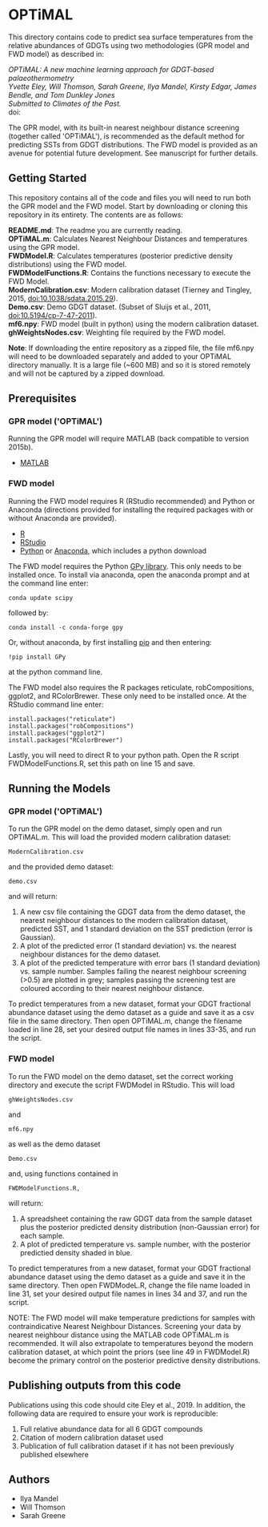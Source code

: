 # OPTiMAL

This directory contains code to predict sea surface temperatures from the relative abundances of GDGTs using two methodologies (GPR model and FWD model) as described in:

*OPTiMAL: A new machine learning approach for GDGT-based palaeothermometry\
Yvette Eley, Will Thomson, Sarah Greene, Ilya Mandel, Kirsty Edgar, James Bendle, and Tom Dunkley Jones\
Submitted to Climates of the Past.*\
doi:

The GPR model, with its built-in nearest neighbour distance screening (together called 'OPTiMAL'), is recommended as the default method for predicting SSTs from GDGT distributions. The FWD model is provided as an avenue for potential future development. See manuscript for further details.

## Getting Started

This repository contains all of the code and files you will need to run both the GPR model and the FWD model. Start by downloading or cloning this repository in its entirety. The contents are as follows:

**README.md**: The readme you are currently reading.\
**OPTiMAL.m**: Calculates Nearest Neighbour Distances and temperatures using the GPR model.\
**FWDModel.R**: Calculates temperatures (posterior predictive density distributions) using the FWD model.\
**FWDModelFunctions.R**: Contains the functions necessary to execute the FWD Model.\
**ModernCalibration.csv**: Modern calibration dataset (Tierney and Tingley, 2015, [doi:10.1038/sdata.2015.29](https://doi.org/10.1038/sdata.2015.29)).\
**Demo.csv**: Demo GDGT dataset. (Subset of Sluijs et al., 2011, [doi:10.5194/cp-7-47-2011](https://doi.org/10.5194/cp-7-47-2011)).\
**mf6.npy**: FWD model (built in python) using the modern calibration dataset.\
**ghWeightsNodes.csv**: Weighting file required by the FWD model.

**Note**: If downloading the entire repository as a zipped file, the file mf6.npy will need to be downloaded separately and added to your OPTiMAL directory manually. It is a large file (~600 MB) and so it is stored remotely and will not be captured by a zipped download.

## Prerequisites
### GPR model ('OPTiMAL')
Running the GPR model will require MATLAB (back compatible to version 2015b). 

* [MATLAB](https://mathworks.com/products/matlab.html)

### FWD model
Running the FWD model requires R (RStudio recommended) and Python or Anaconda (directions provided for installing the required packages with or without Anaconda are provided).

* [R](https://www.r-project.org/)
* [RStudio](https://www.rstudio.com/)
* [Python](https://www.python.org/) or [Anaconda](https://www.anaconda.com/), which includes a python download

The FWD model requires the Python [GPy library](https://sheffieldml.github.io/GPy/). This only needs to be installed once. To install via anaconda, open the anaconda prompt and at the command line enter:

	conda update scipy

followed by:

	conda install -c conda-forge gpy

Or, without anaconda, by first installing [pip](https://pypi.org/project/pip/) and then entering:

	!pip install GPy

at the python command line.

The FWD model also requires the R packages reticulate, robCompositions, ggplot2, and RColorBrewer. These only need to be installed once. At the RStudio command line enter: 
	
	install.packages("reticulate")
	install.packages("robCompositions")
	install.packages("ggplot2")
	install.packages("RColorBrewer")

Lastly, you will need to direct R to your python path. Open the R script FWDModelFunctions.R, set this path on line 15 and save.

## Running the Models
### GPR model ('OPTiMAL')

To run the GPR model on the demo dataset, simply open and run OPTiMAL.m. This will load the provided modern calibration dataset: 

```
ModernCalibration.csv
```

and the provided demo dataset:

```
demo.csv
```
and will return:

1) A new csv file containing the GDGT data from the demo dataset, the nearest neighbour distances to the modern calibration dataset, predicted SST, and 1 standard deviation on the SST prediction (error is Gaussian).
2) A plot of the predicted error (1 standard deviation) vs. the nearest neighbour distances for the demo dataset.
3) A plot of the predicted temperature with error bars (1 standard deviation) vs. sample number. Samples failing the nearest neighbour screening (>0.5) are plotted in grey; samples passing the screening test are coloured according to their nearest neighbour distance.

To predict temperatures from a new dataset, format your GDGT fractional abundance dataset using the demo dataset as a guide and save it as a csv file in the same directory. Then open OPTiMAL.m, change the filename loaded in line 28, set your desired output file names in lines 33-35, and run the script.

### FWD model

To run the FWD model on the demo dataset, set the correct working directory and execute the script FWDModel in RStudio. This will load

```
ghWeightsNodes.csv
```
and
```
mf6.npy
```
as well as the demo dataset
```
Demo.csv
```
and, using functions contained in

```
FWDModelFunctions.R,
```

will return:

1) A spreadsheet containing the raw GDGT data from the sample dataset plus the posterior predicted density distribution (non-Gaussian error) for each sample.
2) A plot of predicted temperature vs. sample number, with the posterior predictied density shaded in blue.

To predict temperatures from a new dataset, format your GDGT fractional abundance dataset using the demo dataset as a guide and save it in the same directory. Then open FWDModeL.R, change the file name loaded in line 31, set your desired output file names in lines 34 and 37, and run the script.

NOTE: The FWD model will make temperature predictions for samples with contraindicative Nearest Neighbour Distances. Screening your data by nearest neighbour distance using the MATLAB code OPTiMAL.m is recommended. It will also extrapolate to temperatures beyond the modern calibration dataset, at which point the priors (see line 49 in FWDModel.R) become the primary control on the posterior predictive density distributions. 

## Publishing outputs from this code

Publications using this code should cite Eley et al., 2019. In addition, the following data are required to ensure your work is reproducible:
1) Full relative abundance data for all 6 GDGT compounds
2) Citation of modern calibration dataset used
3) Publication of full calibration dataset if it has not been previously published elsewhere

## Authors

* Ilya Mandel
* Will Thomson
* Sarah Greene
